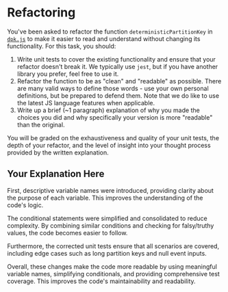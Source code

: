 # Refactoring

You've been asked to refactor the function `deterministicPartitionKey` in [`dpk.js`](dpk.js) to make it easier to read and understand without changing its functionality. For this task, you should:

1. Write unit tests to cover the existing functionality and ensure that your refactor doesn't break it. We typically use `jest`, but if you have another library you prefer, feel free to use it.
2. Refactor the function to be as "clean" and "readable" as possible. There are many valid ways to define those words - use your own personal definitions, but be prepared to defend them. Note that we do like to use the latest JS language features when applicable.
3. Write up a brief (~1 paragraph) explanation of why you made the choices you did and why specifically your version is more "readable" than the original.

You will be graded on the exhaustiveness and quality of your unit tests, the depth of your refactor, and the level of insight into your thought process provided by the written explanation.

## Your Explanation Here

First, descriptive variable names were introduced, providing clarity about the purpose of each variable. This improves the understanding of the code's logic.

The conditional statements were simplified and consolidated to reduce complexity. By combining similar conditions and checking for falsy/truthy values, the code becomes easier to follow.

Furthermore, the corrected unit tests ensure that all scenarios are covered, including edge cases such as long partition keys and null event inputs.

Overall, these changes make the code more readable by using meaningful variable names, simplifying conditionals, and providing comprehensive test coverage. This improves the code's maintainability and readability.
